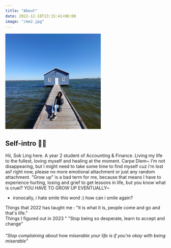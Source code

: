 ```yaml
---
title: "About"
date: 2022-12-18T13:15:41+08:00
image: "/me2.jpg"
---
```


<div class="container p-0">
<div class="row">
<div class="col-3">
    <img src="/me2.jpg" class="w-100"/>
</div>
<div class="col-9">
    <h2>Self-intro 😶‍🌫️</h2>
    <p>
    Hii, Sok Ling here. A year 2 student of Accounting & Finance. Living my life to the fullest, loving myself and healing at the moment. Carpe Diem~ I'm not disappearing, but I might need to take some time to find myself cuz i'm lost asf right now, please no more emotional attachment or just any random attachment. "Grow up" is a bad term for me, because that means I have to experience hurting, losing and grief to get lessons in life, but you know what is cruel? YOU HAVE TO GROW UP EVENTUALLY~

* ironocally, i hate smile this word :) how can i smile again?

Things that 2022 has taught me : "it is what it is, people come and go and that's life."  
Things I figured out in 2023 " "Stop being so desperate, learn to accept and change"

###### "Stop complaining about how miserable your life is if you're okay with being miserable"

